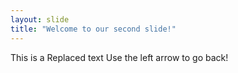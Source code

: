 ```yaml
---
layout: slide
title: "Welcome to our second slide!"
---
```

This is a Replaced text
Use the left arrow to go back!
